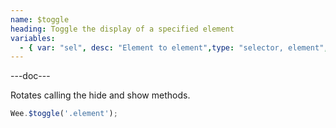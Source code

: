 ```yaml
---
name: $toggle
heading: Toggle the display of a specified element
variables:
  - { var: "sel", desc: "Element to element",type: "selector, element", req: true }
---
```


---doc---

Rotates calling the hide and show methods.

```javascript
Wee.$toggle('.element');
```